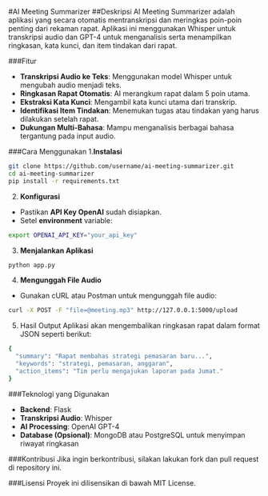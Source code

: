 #AI Meeting Summarizer
##Deskripsi
AI Meeting Summarizer adalah aplikasi yang secara otomatis mentranskripsi dan meringkas poin-poin penting dari rekaman rapat. Aplikasi ini menggunakan Whisper untuk transkripsi audio dan GPT-4 untuk menganalisis serta menampilkan ringkasan, kata kunci, dan item tindakan dari rapat.

###Fitur

- **Transkripsi Audio ke Teks**: Menggunakan model Whisper untuk mengubah audio menjadi teks.
- **Ringkasan Rapat Otomatis**: AI merangkum rapat dalam 5 poin utama.
- **Ekstraksi Kata Kunci**: Mengambil kata kunci utama dari transkrip.
- **Identifikasi Item Tindakan**: Menemukan tugas atau tindakan yang harus dilakukan setelah rapat.
- **Dukungan Multi-Bahasa**: Mampu menganalisis berbagai bahasa tergantung pada input audio.

###Cara Menggunakan
  1.**Instalasi**
```sh
git clone https://github.com/username/ai-meeting-summarizer.git
cd ai-meeting-summarizer
pip install -r requirements.txt
```
2. **Konfigurasi**
- Pastikan **API Key OpenAI** sudah disiapkan.
- Setel **environment** variable:
```sh
export OPENAI_API_KEY="your_api_key"
```

3. **Menjalankan Aplikasi**
```sh
python app.py
```
4. **Mengunggah File Audio**
- Gunakan cURL atau Postman untuk mengunggah file audio:
```sh
curl -X POST -F "file=@meeting.mp3" http://127.0.0.1:5000/upload
```
5. Hasil Output
Aplikasi akan mengembalikan ringkasan rapat dalam format JSON seperti berikut:
```sh
{
  "summary": "Rapat membahas strategi pemasaran baru...",
  "keywords": "strategi, pemasaran, anggaran",
  "action_items": "Tim perlu mengajukan laporan pada Jumat."
}
```
###Teknologi yang Digunakan
- **Backend**: Flask
- **Transkripsi Audio**: Whisper
- **AI Processing**: OpenAI GPT-4
- **Database (Opsional)**: MongoDB atau PostgreSQL untuk menyimpan riwayat ringkasan
  
###Kontribusi
Jika ingin berkontribusi, silakan lakukan fork dan pull request di repository ini.

###Lisensi
Proyek ini dilisensikan di bawah MIT License.

